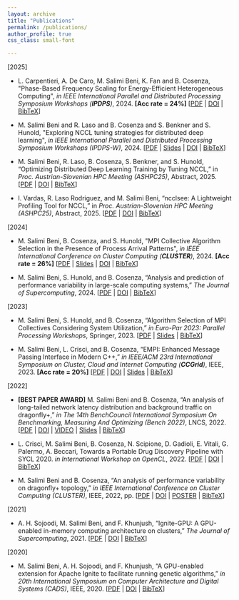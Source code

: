 ```yaml
---
layout: archive
title: "Publications"
permalink: /publications/
author_profile: true
css_class: small-font

---
```

[2025]
- L. Carpentieri, A. De Caro, M. Salimi Beni, K. Fan and B. Cosenza, "Phase-Based Frequency Scaling for Energy-Efficient Heterogeneous Computing", *in IEEE International Parallel and Distributed Processing Symposium Workshops (**IPDPS**)*, 2024. **[Acc rate = 24%]**
[[PDF](http://majidsalimi.github.io/files/Carpentieri_IPDPS25.pdf) | [DOI](https://doi.org/10.1109/IPDPS64566.2025.00078) | [BibTeX](http://majidsalimi.github.io/files/Carpentieri_IPDPS25.md)] <span class="__dimensions_badge_embed__" data-doi="10.1109/IPDPS64566.2025.00078" data-style="small_rectangle"></span><script async src="https://badge.dimensions.ai/badge.js" charset="utf-8"></script>

- M. Salimi Beni and R. Laso and B. Cosenza and S. Benkner and S. Hunold, "Exploring NCCL tuning strategies for distributed deep learning", *in IEEE International Parallel and Distributed Processing Symposium Workshops (IPDPS-W)*, 2024.
[[PDF](http://majidsalimi.github.io/files/SalimiBeni_ASHES2025.pdf) | [Slides](http://majidsalimi.github.io/files/SLIDES_SalimiBeniCLUSTER24.pdfSLIDES_SalimiBeniCLUSTER24.pdfSalimiBeni_ASHES2025_Slides.pdf) | [DOI](https://doi.org/10.1109/IPDPSW66978.2025.00015) | [BibTeX](http://majidsalimi.github.io/files/SalimiBeni_ASHES2025.md)] <span class="__dimensions_badge_embed__" data-doi="10.1109/IPDPSW66978.2025.00015" data-style="small_rectangle"></span><script async src="https://badge.dimensions.ai/badge.js" charset="utf-8"></script>

- M. Salimi Beni, R. Laso, B. Cosenza, S. Benkner, and S. Hunold, “Optimizing Distributed Deep Learning Training by Tuning NCCL,” in *Proc. Austrian-Slovenian HPC Meeting (ASHPC25)*, Abstract, 2025.
[[PDF](http://majidsalimi.github.io/files/SalimiBeniASHPC25.pdf) | [DOI](https://ashpc.eu/event/25/attachments/151/300/ashpc25_booklet.pdf) | [BibTeX](http://majidsalimi.github.io/files/SalimiBeniASHPC25.md)]

- I. Vardas, R. Laso Rodriguez, and M. Salimi Beni, “ncclsee: A Lightweight Profiling Tool for NCCL,” in *Proc. Austrian-Slovenian HPC Meeting (ASHPC25)*, Abstract, 2025.
[[PDF](http://majidsalimi.github.io/files/VardasASHPC25.pdf) | [DOI](https://ashpc.eu/event/25/attachments/151/300/ashpc25_booklet.pdf) | [BibTeX](http://majidsalimi.github.io/files/VardasASHPC25.md)]


[2024]
- M. Salimi Beni, B. Cosenza, and S. Hunold, "MPI Collective Algorithm Selection in the Presence of Process Arrival Patterns", *in IEEE International Conference on Cluster Computing (**CLUSTER**)*, 2024. **[Acc rate = 26%]**
[[PDF](http://majidsalimi.github.io/files/SalimiBeniCLUSTER24.pdf) | [Slides](http://majidsalimi.github.io/files/SLIDES_SalimiBeniCLUSTER24.pdf) | [DOI](https://doi.org/10.1109/CLUSTER59578.2024.00017) | [BibTeX](http://majidsalimi.github.io/files/SalimiBeniCLUSTER24.md)] <span class="__dimensions_badge_embed__" data-doi="10.1109/CLUSTER59578.2024.00017" data-style="small_rectangle"></span><script async src="https://badge.dimensions.ai/badge.js" charset="utf-8"></script>

- M. Salimi Beni, S. Hunold, and B. Cosenza, “Analysis and prediction of performance variability in large-scale computing systems,” *The Journal of Supercomputing*, 2024.
[[PDF](http://majidsalimi.github.io/files/SalimiBeniJsupercompute2024.pdf) | [DOI](https://doi.org/10.1007/s11227-024-06040-w) | [BibTeX](http://majidsalimi.github.io/files/SalimiBeniJsupercompute2024.md)] <span class="__dimensions_badge_embed__" data-doi="10.1007/s11227-024-06040-w" data-style="small_rectangle"></span><script async src="https://badge.dimensions.ai/badge.js" charset="utf-8"></script>

[2023]
  - M. Salimi Beni, S. Hunold, and B. Cosenza, “Algorithm Selection of MPI Collectives Considering System Utilization,” *in Euro-Par 2023: Parallel Processing Workshops*, Springer, 2023.
[[PDF](http://majidsalimi.github.io/files/Salimibeni_EuroPar_23_PhD_Symposium.pdf) | [Slides](http://majidsalimi.github.io/files/Salimibeni_EuroPar_23_PhD_Symposium_slides.pdf) | [BibTeX](http://majidsalimi.github.io/files/Salimibeni_EuroPar_23_PhD_Symposium.md)] <span class="__dimensions_badge_embed__" data-doi="10.1007/978-3-031-48803-0_37" data-style="small_rectangle"></span><script async src="https://badge.dimensions.ai/badge.js" charset="utf-8"></script>


  - M. Salimi Beni, L. Crisci, and B. Cosenza, “EMPI: Enhanced Message Passing Interface in Modern C++,” *in IEEE/ACM 23rd International Symposium on Cluster, Cloud and Internet Computing (**CCGrid**)*, IEEE, 2023. **[Acc rate = 20%]**
[[PDF](http://majidsalimi.github.io/files/SalimiBeniCCGRID23.pdf) | [DOI](https://doi.org/10.1109/CCGrid57682.2023.00023) | [Slides](http://majidsalimi.github.io/files/SLIDES_SalimiBeni_CCGRID_2023.pdf) | [BibTeX](http://majidsalimi.github.io/files/SalimiBeniCCGRID23.md)] <span class="__dimensions_badge_embed__" data-doi="10.1109/CCGrid57682.2023.00023" data-style="small_rectangle"></span><script async src="https://badge.dimensions.ai/badge.js" charset="utf-8"></script>

[2022]
  - **[BEST PAPER AWARD]** M. Salimi Beni and B. Cosenza, “An analysis of long-tailed network latency distribution and background traffic on dragonfly+,” *in The 14th BenchCouncil International Symposium On Benchmarking, Measuring And Optimizing (Bench 2022)*, LNCS, 2022.
[[PDF](http://majidsalimi.github.io/files/SalimiBeniBENCH22.pdf) | [DOI](https://doi.org/10.1007/978-3-031-31180-2_8) | [VIDEO](https://youtu.be/iErmnQ_t8qg) | [Slides](http://majidsalimi.github.io/files/SLIDES_SalimiBeni_Bench_2022.pdf) | [BibTeX](http://majidsalimi.github.io/files/SalimiBeniBENCH22.md)] <span class="__dimensions_badge_embed__" data-doi="10.1007/978-3-031-31180-2_8" data-style="small_rectangle"></span><script async src="https://badge.dimensions.ai/badge.js" charset="utf-8"></script>

  - L. Crisci, M. Salimi Beni, B. Cosenza, N. Scipione, D. Gadioli, E. Vitali, G. Palermo, A. Beccari, Towards a Portable Drug Discovery Pipeline with SYCL 2020. *in International Workshop on OpenCL*, 2022.
[[PDF](http://majidsalimi.github.io/files/CrisciIWOCL22.pdf) | [DOI](https://doi.org/10.1145/3529538.3529688) | [BibTeX](http://majidsalimi.github.io/files/CrisciIWOCL22.md)] <span class="__dimensions_badge_embed__" data-doi="10.1145/3529538.3529688" data-style="small_rectangle"></span><script async src="https://badge.dimensions.ai/badge.js" charset="utf-8"></script>

  - M. Salimi Beni and B. Cosenza, “An analysis of performance variability on dragonfly+ topology,” *in IEEE International Conference on Cluster Computing (CLUSTER)*, IEEE, 2022, pp.
[[PDF](http://majidsalimi.github.io/files/SalimiBeniCLUSTER22.pdf) | [DOI](https://doi.org/10.1109/CLUSTER51413.2022.00061) | [POSTER](http://majidsalimi.github.io/files/SalimiBeniPosterCluster22.pdf) | [BibTeX](http://majidsalimi.github.io/files/SalimiBeniCLUSTER22.md)] <span class="__dimensions_badge_embed__" data-doi="10.1109/CLUSTER51413.2022.00061" data-style="small_rectangle"></span><script async src="https://badge.dimensions.ai/badge.js" charset="utf-8"></script>

[2021]
  - A. H. Sojoodi, M. Salimi Beni, and F. Khunjush, “Ignite-GPU: A GPU-enabled in-memory computing architecture on clusters,” *The Journal of Supercomputing*, 2021.
[[PDF](http://majidsalimi.github.io/files/SojoodiJSUPERCOMPUTING20.pdf) | [DOI](https://doi.org/10.1007/s11227-020-03390-z) | [BibTeX](http://majidsalimi.github.io/files/CrisciIWOCL22.md)] <span class="__dimensions_badge_embed__" data-doi="10.1007/s11227-020-03390-z" data-style="small_rectangle"></span><script async src="https://badge.dimensions.ai/badge.js" charset="utf-8"></script>

[2020]  
  - M. Salimi Beni, A. H. Sojoodi, and F. Khunjush, “A GPU-enabled extension for Apache Ignite to facilitate running genetic algorithms,” *in 20th International Symposium on Computer Architecture and Digital Systems (CADS)*, IEEE, 2020.
[[PDF](http://majidsalimi.github.io/files/SalimiBeniCADS20.pdf) | [DOI](https://doi.org/10.1109/CADS50570.2020.9211857) | [BibTeX](http://majidsalimi.github.io/files/SalimiBeniCADS20.md)] <span class="__dimensions_badge_embed__" data-doi="10.1109/CADS50570.2020.9211857" data-style="small_rectangle"></span><script async src="https://badge.dimensions.ai/badge.js" charset="utf-8"></script>

<!-- {% if author.googlescholar %}
  You can also find my articles on <u><a href="{{author.googlescholar}}">my Google Scholar profile</a>.</u>
{% endif %}

{% include base_path %}

{% for post in site.publications reversed %}
  {% include archive-single.html %}
{% endfor %} -->
